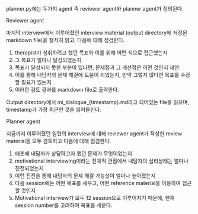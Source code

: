 planner.py에는 두가지 agent 즉 reviewer agent와 planner agent가 정의된다.



Reviewer agent

마지막 interview에서 이루어졌던 interview material (output directory에 저장된 markdown file)을 철저히 읽고, 다음에 대해 점검한다.

1. therapist가 성취하려고 했던 목표와 이를 위해 어떤 식으로 접근헀는지
2. 그 목표가 얼마나 달성되었는지
3. 목표가 달성되지 못한 부분이 있다면, 문제점과 그 개선점은 어떤 것인지 제안.
4. 이를 통해 내담자의 문제 해결에 도움이 되었는지, 만약 그렇지 않다면 목표를 수정할 필요가 있는지
5. 이러한 검토 결과를 markdown file로 출력한다.



Output directory에서 mi_dialogue_{timestamp}.md라고 되어있는 file을 읽으며, timestamp가 가장 최근인 것을 읽어들인다.



Planner agent

지금까지 이루어졌던 일련의 interview에 대해 reviewer agent가 작성한 review material을 모두 검토하고 다음에 대해 점검한다.

1. 애초에 내담자가 상담하고자 했던 문제가 무엇이었는지
2. motivational interviewing이라는 전체적 관점에서 내담자의 심리상태는 얼마나 진전되었는지
3. 이런 진전을 통해 내담자의 문제 해결 가능성이 얼마나 높아졌는지
4. 다음 session에는 어떤 목표를 세우고, 어떤 reference material을 이용하여 접근할 것인지
5. Motivational interview가 모두 12 session으로 이루어지기 때문에, 현재 session number를 고려하여 목표를 세운다.



